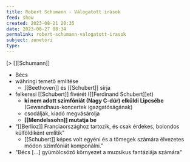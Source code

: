 ```yaml
---
title: Robert Schumann - Válogatott írások
feed: show
created: 2023-08-21 20:35
date: 2023-08-27 08:34
permalink: robert-schumann-valogatott-irasok
subject: zenetöri
type: 
---
```


[> [][Schumann]]

- Bécs
- währingi temető említése
	- [[Beethoven]] és [[Schubert]] sírja
- felkeresi [[Schubert]] fivérét ([[Ferdinand Schubert]]et)
	- **ki nem adott szimfóniát (Nagy C-dúr) elküldi Lipcsébe** (Gewandhaus-koncertek igazgatóságának)
	- csodálják, kiadó megvásárolja
	- **[[Mendelssohn]] mutatja be**
- “[[Berlioz]] Franciaországhoz tartozik, és csak érdekes, bolondos külföldiként említik"
	- [[Schubert]] képes volt egyéni és a tömegek számára élvezetes módon szimfóniát komponálni.”
- "Bécs [...] gyümölcsöző környezet a muzsikus fantáziája számára"